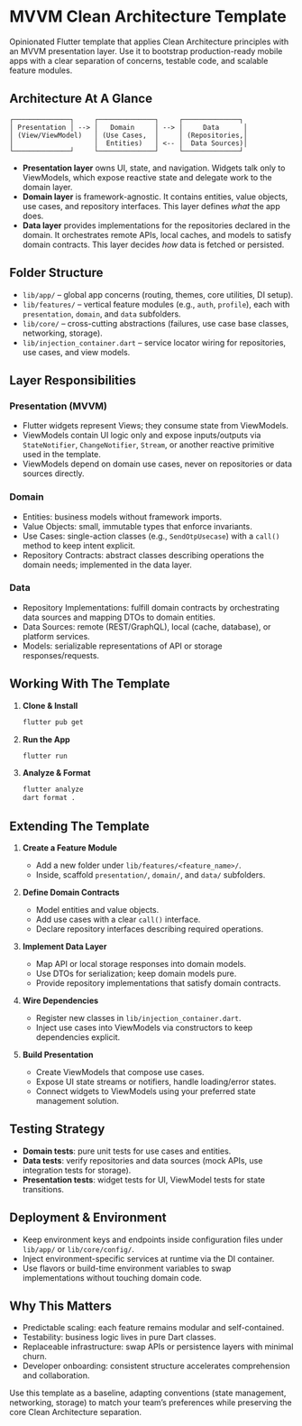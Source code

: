 # MVVM Clean Architecture Template

Opinionated Flutter template that applies Clean Architecture principles with an MVVM presentation layer. Use it to bootstrap production-ready mobile apps with a clear separation of concerns, testable code, and scalable feature modules.

## Architecture At A Glance

```
┌──────────────┐     ┌──────────────┐     ┌──────────────┐
│ Presentation │ --> │   Domain     │ --> │     Data      │
│ (View/ViewModel)   │ (Use Cases,  │     │ (Repositories,│
│                    │  Entities)   │ <-- │  Data Sources)│
└──────────────┘     └──────────────┘     └──────────────┘
```

- **Presentation layer** owns UI, state, and navigation. Widgets talk only to ViewModels, which expose reactive state and delegate work to the domain layer.
- **Domain layer** is framework-agnostic. It contains entities, value objects, use cases, and repository interfaces. This layer defines *what* the app does.
- **Data layer** provides implementations for the repositories declared in the domain. It orchestrates remote APIs, local caches, and models to satisfy domain contracts. This layer decides *how* data is fetched or persisted.

## Folder Structure

- `lib/app/` – global app concerns (routing, themes, core utilities, DI setup).
- `lib/features/` – vertical feature modules (e.g., `auth`, `profile`), each with `presentation`, `domain`, and `data` subfolders.
- `lib/core/` – cross-cutting abstractions (failures, use case base classes, networking, storage).
- `lib/injection_container.dart` – service locator wiring for repositories, use cases, and view models.

## Layer Responsibilities

### Presentation (MVVM)
- Flutter widgets represent Views; they consume state from ViewModels.
- ViewModels contain UI logic only and expose inputs/outputs via `StateNotifier`, `ChangeNotifier`, `Stream`, or another reactive primitive used in the template.
- ViewModels depend on domain use cases, never on repositories or data sources directly.

### Domain
- Entities: business models without framework imports.
- Value Objects: small, immutable types that enforce invariants.
- Use Cases: single-action classes (e.g., `SendOtpUsecase`) with a `call()` method to keep intent explicit.
- Repository Contracts: abstract classes describing operations the domain needs; implemented in the data layer.

### Data
- Repository Implementations: fulfill domain contracts by orchestrating data sources and mapping DTOs to domain entities.
- Data Sources: remote (REST/GraphQL), local (cache, database), or platform services.
- Models: serializable representations of API or storage responses/requests.

## Working With The Template

1. **Clone & Install**
   ```bash
   flutter pub get
   ```
2. **Run the App**
   ```bash
   flutter run
   ```
3. **Analyze & Format**
   ```bash
   flutter analyze
   dart format .
   ```

## Extending The Template

1. **Create a Feature Module**
   - Add a new folder under `lib/features/<feature_name>/`.
   - Inside, scaffold `presentation/`, `domain/`, and `data/` subfolders.

2. **Define Domain Contracts**
   - Model entities and value objects.
   - Add use cases with a clear `call()` interface.
   - Declare repository interfaces describing required operations.

3. **Implement Data Layer**
   - Map API or local storage responses into domain models.
   - Use DTOs for serialization; keep domain models pure.
   - Provide repository implementations that satisfy domain contracts.

4. **Wire Dependencies**
   - Register new classes in `lib/injection_container.dart`.
   - Inject use cases into ViewModels via constructors to keep dependencies explicit.

5. **Build Presentation**
   - Create ViewModels that compose use cases.
   - Expose UI state streams or notifiers, handle loading/error states.
   - Connect widgets to ViewModels using your preferred state management solution.

## Testing Strategy

- **Domain tests**: pure unit tests for use cases and entities.
- **Data tests**: verify repositories and data sources (mock APIs, use integration tests for storage).
- **Presentation tests**: widget tests for UI, ViewModel tests for state transitions.

## Deployment & Environment

- Keep environment keys and endpoints inside configuration files under `lib/app/` or `lib/core/config/`.
- Inject environment-specific services at runtime via the DI container.
- Use flavors or build-time environment variables to swap implementations without touching domain code.

## Why This Matters

- Predictable scaling: each feature remains modular and self-contained.
- Testability: business logic lives in pure Dart classes.
- Replaceable infrastructure: swap APIs or persistence layers with minimal churn.
- Developer onboarding: consistent structure accelerates comprehension and collaboration.

Use this template as a baseline, adapting conventions (state management, networking, storage) to match your team’s preferences while preserving the core Clean Architecture separation.
